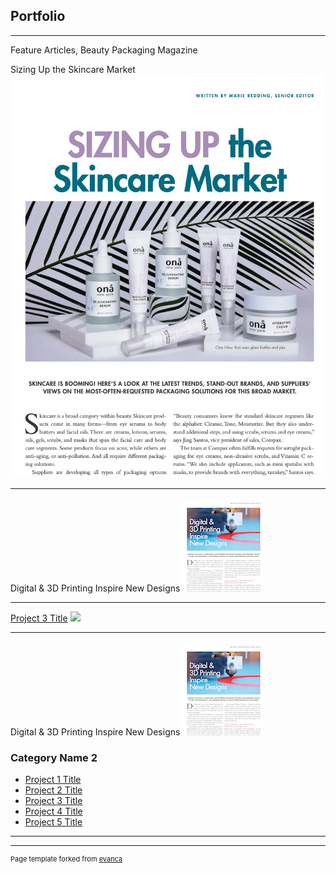 ## Portfolio

---

Feature Articles, Beauty Packaging Magazine

Sizing Up the Skincare Market 
<img src="images/skincare-thumbnail.png?raw=true"/>

---
Digital & 3D Printing Inspire New Designs
<img src="images/3D-thumbnail.png?raw=true"/>

---
[Project 3 Title](http://example.com/)
<img src="images/dummy_thumbnail.jpg?raw=true"/>

---
Digital & 3D Printing Inspire New Designs
<img src="images/3D-thumbnail.png?raw=true"/>

### Category Name 2

- [Project 1 Title](http://example.com/)
- [Project 2 Title](http://example.com/)
- [Project 3 Title](http://example.com/)
- [Project 4 Title](http://example.com/)
- [Project 5 Title](http://example.com/)

---




---
<p style="font-size:11px">Page template forked from <a href="https://github.com/evanca/quick-portfolio">evanca</a></p>
<!-- Remove above link if you don't want to attibute -->
